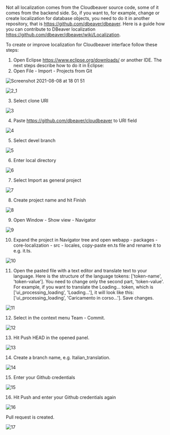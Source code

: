 Not all localization comes from the Cloudbeaver source code, some of it comes from the backend side. So, if you want to, for example, change or create localization for database objects, you need to do it in another repository, that is https://github.com/dbeaver/dbeaver. Here is a guide how you can contribute to DBeaver localization https://github.com/dbeaver/dbeaver/wiki/Localization.

To create or improve localization for Cloudbeaver interface follow these steps:
1. Open Eclipse https://www.eclipse.org/downloads/ or another IDE. The next steps describe how to do it in Eclipse:
2. Open File - Import - Projects from Git

![Screenshot 2021-08-08 at 18 01 51](https://user-images.githubusercontent.com/51405061/128636541-543ad94c-a918-4248-abcc-08a616096d63.png)

![2_1](https://user-images.githubusercontent.com/51405061/128636362-9003dc4f-e5f9-4b35-879d-350bf1c942c9.png)

3. Select clone URI

![3](https://user-images.githubusercontent.com/51405061/128636361-cdc58986-89f8-49c8-b7ba-0a9f03b5ea5d.png)

4. Paste https://github.com/dbeaver/cloudbeaver to URI field

![4](https://user-images.githubusercontent.com/51405061/128636360-d497c3ca-a76a-449c-a951-ce57cfea3677.png)

5. Select devel branch

![5](https://user-images.githubusercontent.com/51405061/128636359-ba602e70-0825-4a36-ac2b-4a14ba46863e.png)

6. Enter local directory

![6](https://user-images.githubusercontent.com/51405061/128636357-3ff96119-7698-4952-b916-ac4ea86608ba.png)

7. Select Import as general project 

![7](https://user-images.githubusercontent.com/51405061/128636356-29cd50a2-e69b-44b0-b982-959542c205d9.png)

8. Create project name and hit Finish

![8](https://user-images.githubusercontent.com/51405061/128636355-68ca5317-4a9e-465a-b065-7c8244daae08.png)

9. Open Window - Show view - Navigator

![9](https://user-images.githubusercontent.com/51405061/128636353-1d85c2c8-8657-4d21-aa96-cf555776dd9b.png)

10. Expand the project in Navigator tree and open webapp - packages - core-localization - src - locales, copy-paste en.ts file and rename it to e.g. it.ts.

![10](https://user-images.githubusercontent.com/51405061/128636352-2705936c-fc1b-423e-934d-932d041492d4.png)

11. Open the pasted file with a text editor and translate text to your language. 
Here is the structure of the language tokens: ['token-name', 'token-value']. You need to change only the second part, 'token-value'. For example, if you want to translate the Loading... token, which is ['ui_processing_loading', 'Loading...'], it will look like this: ['ui_processing_loading', 'Caricamento in corso...']. Save changes.

![11](https://user-images.githubusercontent.com/51405061/128636350-05bb111b-5d1c-45aa-85b6-d8cf647e98e1.png)

12. Select in the context menu Team - Commit.

![12](https://user-images.githubusercontent.com/51405061/128636349-a95ad47d-0040-4f09-be9c-1e0b2a5f24a9.png)

13. Hit Push HEAD in the opened panel.

![13](https://user-images.githubusercontent.com/51405061/128636348-78900eba-d350-42ed-a7b5-9bd16f7aea57.png)

14. Create a branch name, e.g. Italian_translation.

![14](https://user-images.githubusercontent.com/51405061/128636347-06ad4ff2-113e-4d20-8a59-295e83031df8.png)



15. Enter your Github credentials

![15](https://user-images.githubusercontent.com/51405061/128636346-e8bbae8b-35f6-4e2b-937f-fb7bf18ebd20.png)

16. Hit Push and enter your Github credentials again

![16](https://user-images.githubusercontent.com/51405061/128636345-9feeaead-1d2e-4c66-b4e3-92a0353e8de6.png)

Pull request is created.

![17](https://user-images.githubusercontent.com/51405061/128636343-80959c54-30ff-46ea-a052-9a56777ee78b.png)

